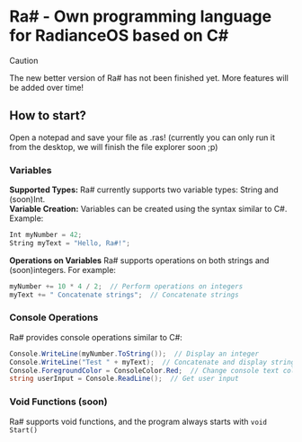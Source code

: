 # Ra# - Own programming language for RadianceOS based on C#
> [!CAUTION]
> The new better version of Ra# has not been finished yet. More features will be added over time!
## How to start?
Open a notepad and save your file as .ras! (currently you can only run it from the desktop, we will finish the file explorer soon ;p)
### Variables
**Supported Types:** Ra# currently supports two variable types: String and (soon)Int.<br>
**Variable Creation:** Variables can be created using the syntax similar to C#. Example:
```csharp
Int myNumber = 42;
String myText = "Hello, Ra#!";
```
**Operations on Variables**
Ra# supports operations on both strings and (soon)integers. For example:
```csharp
myNumber += 10 * 4 / 2;  // Perform operations on integers
myText += " Concatenate strings";  // Concatenate strings
```
### Console Operations
Ra# provides console operations similar to C#:
```csharp
Console.WriteLine(myNumber.ToString());  // Display an integer
Console.WriteLine("Test " + myText);  // Concatenate and display strings
Console.ForegroundColor = ConsoleColor.Red;  // Change console text color
string userInput = Console.ReadLine();  // Get user input
```
### Void Functions (soon)
Ra# supports void functions, and the program always starts with `void Start()`
